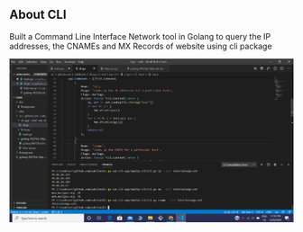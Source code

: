 ## About CLI
 Built a Command Line Interface Network tool in Golang to query the IP addresses, the CNAMEs and MX Records of website using cli package

![output](my-cli/cli.PNG)
